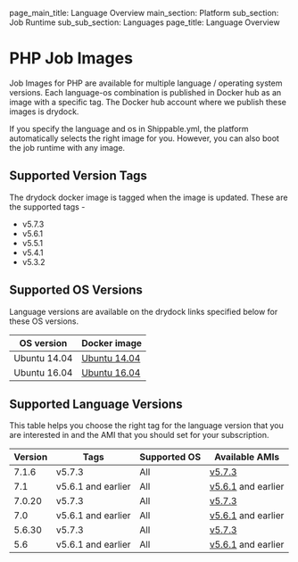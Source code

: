 page_main_title: Language Overview
main_section: Platform
sub_section: Job Runtime
sub_sub_section: Languages
page_title: Language Overview

# PHP Job Images

Job Images for PHP are available for multiple language / operating system versions. Each language-os combination
is published in Docker hub as an image with a specific tag. The Docker hub account where we publish these images is drydock.

If you specify the language and os in Shippable.yml, the platform automatically selects the right image for you. However,
you can also boot the job runtime with any image.

## Supported Version Tags
The drydock docker image is tagged when the image is updated. These are the supported tags -

* v5.7.3
* v5.6.1
* v5.5.1
* v5.4.1
* v5.3.2

## Supported OS Versions
Language versions are available on the drydock links specified below for these OS versions.

|OS version| Docker image |
|--------------------|-----------------------|
|Ubuntu 14.04|[Ubuntu 14.04](https://hub.docker.com/r/drydock/u14phpall)|
|Ubuntu 16.04|[Ubuntu 16.04](https://hub.docker.com/r/drydock/u16phpall)|

## Supported Language Versions
This table helps you choose the right tag for the language version that you are interested in and the
AMI that you should set for your subscription.

| Version  |  Tags    | Supported OS| Available AMIs|  
|----------|---------|-----------|---------------------|
|7.1.6   |   v5.7.3     | All | [v5.7.3](/platform/machine-image-v573)  |
|7.1       |   v5.6.1 and earlier    |  All | [v5.6.1](/platform/machine-image-v561) and earlier |
|7.0.20  |  v5.7.3      | All | [v5.7.3](/platform/machine-image-v573)  |
|7.0       |   v5.6.1 and earlier    |  All | [v5.6.1](/platform/machine-image-v561) and earlier |
|5.6.30  |  v5.7.3      | All | [v5.7.3](/platform/machine-image-v573)  |
|5.6       |    v5.6.1 and earlier   |  All | [v5.6.1](/platform/machine-image-v561) and earlier |  
